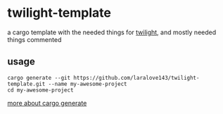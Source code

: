 # twilight-template

a cargo template with the needed things for [twilight](https://github.com/twilight-rs/twilight), and mostly needed things commented

## usage

```
cargo generate --git https://github.com/laralove143/twilight-template.git --name my-awesome-project
cd my-awesome-project
```

[more about cargo generate](https://github.com/ashleygwilliams/cargo-generate)
